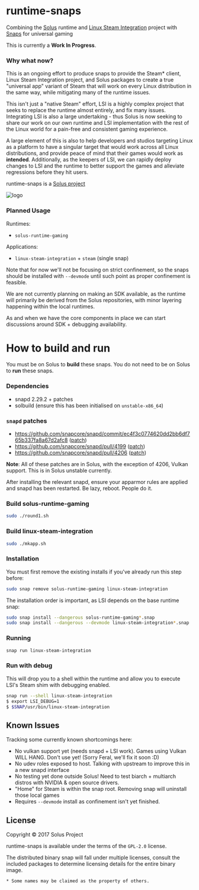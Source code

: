runtime-snaps
=============

Combining the [Solus](https://solus-project.com) runtime and [Linux Steam Integration](https://github.com/solus-project/linux-steam-integration) project with [Snaps](https://snapcraft.io/) for universal gaming

This is currently a **Work In Progress**.

### Why what now?

This is an ongoing effort to produce snaps to provide the Steam* client, Linux Steam Integration project,
and Solus packages to create a true "universal app" variant of Steam that will work
on every Linux distribution in the same way, while mitigating many of the runtime
issues.

This isn't just a "native Steam" effort, LSI is a highly complex project that seeks
to replace the runtime almost entirely, and fix many issues. Integrating LSI is
also a large undertaking - thus Solus is now seeking to share our work on our own
runtime and LSI implementation with the rest of the Linux world for a pain-free
and consistent gaming experience.

A large element of this is also to help developers and studios targeting Linux
as a platform to have a singular target that would work across all Linux distributions,
and provide peace of mind that their games would work as **intended**. Additionally,
as the keepers of LSI, we can rapidly deploy changes to LSI and the runtime to better
support the games and alleviate regressions before they hit users.

runtime-snaps is a [Solus project](https://solus-project.com/)

![logo](https://build.solus-project.com/logo.png)

### Planned Usage

Runtimes:

 - `solus-runtime-gaming`

Applications:

 - `linux-steam-integration` + `steam` (single snap)

Note that for now we'll not be focusing on strict confinement, so the snaps
should be installed with `--devmode` until such point as proper confinement
is feasible.

We are not currently planning on making an SDK available, as the runtime will
primarily be derived from the Solus repositories, with minor layering happening
within the local runtimes.

As and when we have the core components in place we can start discussions around
SDK + debugging availability.



How to build and run
====================

You must be on Solus to **build** these snaps. You do not need to be on Solus
to **run** these snaps.

### Dependencies

 - snapd 2.29.2 + patches
 - solbuild (ensure this has been initialised on `unstable-x86_64`)

### `snapd` patches

 - https://github.com/snapcore/snapd/commit/ec4f3c0774620dd2bb6df765b337fa8a67d2afc8 ([patch](https://github.com/snapcore/snapd/commit/ec4f3c0774620dd2bb6df765b337fa8a67d2afc8.patch))
 - https://github.com/snapcore/snapd/pull/4199 ([patch](https://patch-diff.githubusercontent.com/raw/snapcore/snapd/pull/4199.patch))
 - https://github.com/snapcore/snapd/pull/4206 ([patch](https://patch-diff.githubusercontent.com/raw/snapcore/snapd/pull/4206.patch))

**Note**: All of these patches are in Solus, with the exception of 4206, Vulkan support. This is in Solus unstable currently.

After installing the relevant snapd, ensure your apparmor rules are applied and snapd has been
restarted. Be lazy, reboot. People do it.

### Build solus-runtime-gaming

```bash
sudo ./round1.sh
````

### Build linux-steam-integration

```bash
sudo ./mkapp.sh
```

### Installation

You must first remove the existing installs if you've already run this step before:

```bash
sudo snap remove solus-runtime-gaming linux-steam-integration
```

The installation order is important, as LSI depends on the base runtime snap:

```bash
sudo snap install --dangerous solus-runtime-gaming*.snap
sudo snap install --dangerous --devmode linux-steam-integration*.snap
```

### Running

```bash
snap run linux-steam-integration
```

### Run with debug

This will drop you to a shell within the runtime and allow you to execute
LSI's Steam shim with debugging enabled.

```bash
snap run --shell linux-steam-integration
$ export LSI_DEBUG=1
$ $SNAP/usr/bin/linux-steam-integration
```

## Known Issues

Tracking some currently known shortcomings here:

 - No vulkan support yet (needs snapd + LSI work). Games using Vulkan WILL HANG. Don't use yet! (Sorry Feral, we'll fix it soon :D)
 - No udev roles exposed to host. Talking with upstream to improve this in a new snapd interface
 - No testing yet done outside Solus! Need to test biarch + multiarch distros with NVIDIA & open source drivers.
 - "Home" for Steam is within the snap root. Removing snap will uninstall those local games
 - Requires `--devmode` install as confinement isn't yet finished.

## License

Copyright © 2017 Solus Project

runtime-snaps is available under the terms of the `GPL-2.0` license.

The distributed binary snap will fall under multiple licenses, consult
the included packages to determine licensing details for the entire binary
image.

`* Some names may be claimed as the property of others.`
